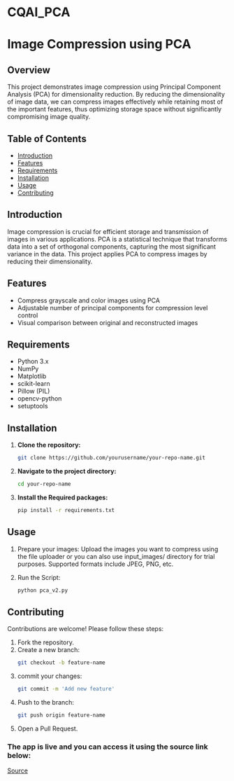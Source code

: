 # CQAI_PCA

# Image Compression using PCA

## Overview

This project demonstrates image compression using Principal Component Analysis (PCA) for dimensionality reduction. By reducing the dimensionality of image data, we can compress images effectively while retaining most of the important features, thus optimizing storage space without significantly compromising image quality.

## Table of Contents

- [Introduction](#introduction)
- [Features](#features)
- [Requirements](#requirements)
- [Installation](#installation)
- [Usage](#usage)
- [Contributing](#contributing)
  
## Introduction

Image compression is crucial for efficient storage and transmission of images in various applications. PCA is a statistical technique that transforms data into a set of orthogonal components, capturing the most significant variance in the data. This project applies PCA to compress images by reducing their dimensionality.

## Features

- Compress grayscale and color images using PCA
- Adjustable number of principal components for compression level control
- Visual comparison between original and reconstructed images

## Requirements

- Python 3.x
- NumPy
- Matplotlib
- scikit-learn
- Pillow (PIL)
- opencv-python
- setuptools
 
  

## Installation

1. **Clone the repository:**

   ```bash
   git clone https://github.com/yourusername/your-repo-name.git

2. **Navigate to the project directory:**
   ```bash
   cd your-repo-name

3. **Install the Required packages:**
   ```bash
   pip install -r requirements.txt


## Usage


1. Prepare your images:
Upload the images you want to compress using the file uploader  or you can also use input_images/ directory for trial purposes. Supported formats include JPEG, PNG, etc.

2. Run the Script:
   ```bash
   python pca_v2.py

## Contributing
Contributions are welcome! Please follow these steps:

1. Fork the repository.
2. Create a new branch:
   ```bash
   git checkout -b feature-name

3. commit your changes:
   ```bash
   git commit -m 'Add new feature'

4. Push to the branch:
   ```bash
   git push origin feature-name

5. Open a Pull Request.


### The app is live and you can access it using the source link below:
[Source](https://image-comp-3e0a69cbd4f9.herokuapp.com/
)
